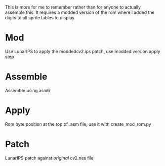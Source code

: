 This is more for me to remember rather than for anyone to actually assemble this.
It requires a modded version of the rom where I added the digits to all sprite tables to
display.

# Mod

Use LunarIPS to apply the moddedcv2.ips patch, use modded version apply step

# Assemble

Assemble using asm6

# Apply

Rom byte position at the top of .asm file, use it with create_mod_rom.py

# Patch

LunarIPS patch against *original* cv2.nes file
